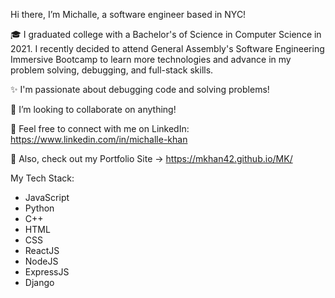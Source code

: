 Hi there, I’m Michalle, a software engineer based in NYC!

🎓 I graduated college with a Bachelor's of Science in Computer Science in 2021. I recently decided to attend General Assembly's Software Engineering Immersive Bootcamp to learn more technologies and advance in my problem solving, debugging, and full-stack skills.

✨ I'm passionate about debugging code and solving problems!

💞️ I’m looking to collaborate on anything!

🔗 Feel free to connect with me on LinkedIn: https://www.linkedin.com/in/michalle-khan

🌼 Also, check out my Portfolio Site -> https://mkhan42.github.io/MK/

<!---
mkhan42/mkhan42 is a ✨ special ✨ repository because its `README.md` (this file) appears on your GitHub profile.
You can click the Preview link to take a look at your changes.
--->

<!---
GitHub Stats

![Michalle's github stats](https://github-readme-stats.vercel.app/api?username=mkhan42)


Top Languages

[![Top Langs](https://github-readme-stats.vercel.app/api/top-langs/?username=mkhan42)](https://github.com/mkhan42/github-readme-stats)
--->

My Tech Stack:
- JavaScript
- Python
- C++
- HTML
- CSS
- ReactJS
- NodeJS
- ExpressJS
- Django
